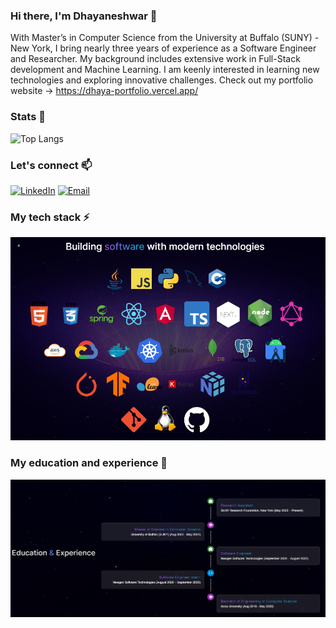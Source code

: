 ### Hi there, I'm Dhayaneshwar 👋 
With Master’s in Computer Science from the University at Buffalo (SUNY) - New York, I bring nearly three years of experience as a Software Engineer and Researcher. My background includes extensive work in Full-Stack development and Machine Learning. I am keenly interested in learning new technologies and exploring innovative challenges. Check out my portfolio website -> https://dhaya-portfolio.vercel.app/

<!--
**dhayanesh/dhayanesh** is a ✨ _special_ ✨ repository because its `README.md` (this file) appears on your GitHub profile.

Here are some ideas to get you started:

- 🔭 I’m currently working on ...
- 🌱 I’m currently learning ...
- 👯 I’m looking to collaborate on ...
- 🤔 I’m looking for help with ...
- 💬 Ask me about ...
- 📫 How to reach me: ...
- 😄 Pronouns: ...
- ⚡ Fun fact: ...
-->

### Stats 🌱
![Top Langs](https://github-readme-stats.vercel.app/api/top-langs/?username=dhayanesh&hide_progress=true)

### Let's connect 📫
[![LinkedIn](https://skillicons.dev/icons?i=linkedin)](https://www.linkedin.com/in/dhayaneshwar)
[![Email](https://skillicons.dev/icons?i=gmail)](mailto:dhaya2698@gmail.com)

### My tech stack ⚡
![Skillsz](https://github.com/dhayanesh/dhaya-portfolio/blob/master/samples/Skillsz.png)

### My education and experience 🔭
![Skillsz](https://github.com/dhayanesh/dhaya-portfolio/blob/master/samples/experience.png)
